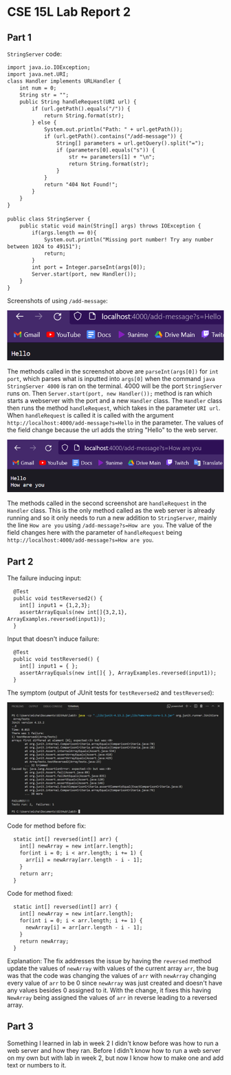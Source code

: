 # CSE 15L Lab Report 2

## Part 1

`StringServer` code:
```
import java.io.IOException;
import java.net.URI;
class Handler implements URLHandler {    
    int num = 0;    
    String str = "";    
    public String handleRequest(URI url) {    
        if (url.getPath().equals("/")) {       
            return String.format(str);           
        } else {       
            System.out.println("Path: " + url.getPath());            
            if (url.getPath().contains("/add-message")) {           
                String[] parameters = url.getQuery().split("=");               
                if (parameters[0].equals("s")) {                
                    str += parameters[1] + "\n";                    
                    return String.format(str);                    
                }                
            }
            return "404 Not Found!";            
        }        
    }    
}

public class StringServer {
    public static void main(String[] args) throws IOException {
        if(args.length == 0){
            System.out.println("Missing port number! Try any number between 1024 to 49151");
            return;
        }
        int port = Integer.parseInt(args[0]);
        Server.start(port, new Handler());
    }
}
```
Screenshots of using `/add-message`:

![Image](firefox_0424_0007_56.png)

The methods called in the screenshot above are `parseInt(args[0])` for `int port`, which parses what is inputted into `args[0]` when the command `java StringServer 4000` is ran on the terminal. 4000 will be the port `StringServer` runs on. Then `Server.start(port, new Handler());` method is ran which starts a webserver with the port and a new `Handler` class. The `Handler` class then runs the method `handleRequest`, which takes in the parameter `URI url`. When `handleRequest` is called it is called with the argument `http://localhost:4000/add-message?s=Hello` in the parameter. The values of the field change because the url adds the string "Hello" to the web server.

![Image](firefox_0421_2335_47.png)

The methods called in the second screenshot are `handleRequest` in the `Handler` class. This is the only method called as the web server is already running and so it only needs to run a new addition to `StringServer`, mainly the line `How are you` using `/add-message?s=How are you`. The value of the field changes here with the parameter of `handleRequest` being `http://localhost:4000/add-message?s=How are you`.

## Part 2

The failure inducing input:

```  
  @Test
  public void testReversed2() {
    int[] input1 = {1,2,3};
    assertArrayEquals(new int[]{3,2,1}, ArrayExamples.reversed(input1));
  } 
  ```
Input that doesn't induce failure:

```
  @Test
  public void testReversed() {
    int[] input1 = { };
    assertArrayEquals(new int[]{ }, ArrayExamples.reversed(input1));
  }
```

The symptom (output of JUnit tests for `testReversed2` and `testReversed`):

![Image](Code_0424_1010_49.png)

Code for method before fix:
```
  static int[] reversed(int[] arr) {
    int[] newArray = new int[arr.length];
    for(int i = 0; i < arr.length; i += 1) {
      arr[i] = newArray[arr.length - i - 1];
    }
    return arr;
  }
```
Code for method fixed:
```
  static int[] reversed(int[] arr) {
    int[] newArray = new int[arr.length];
    for(int i = 0; i < arr.length; i += 1) {
      newArray[i] = arr[arr.length - i - 1];
    }
    return newArray;
  }
```

Explanation:
The fix addresses the issue by having the `reversed` method update the values of `newArray` with values of the current array `arr`, the bug was that the code was changing the values of `arr` with `newArray` changing every value of `arr` to be 0 since `newArray` was just created and doesn't have any values besides 0 assigned to it. With the change, it fixes this having `NewArray` being assigned the values of `arr` in reverse leading to a reversed array.

## Part 3

Something I learned in lab in week 2 I didn't know before was how to run a web server and how they ran. Before I didn't know how to run a web server on my own but with lab in week 2, but now I know how to make one and add text or numbers to it.
